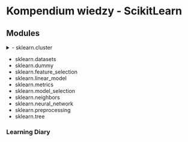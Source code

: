 # Kompendium wiedzy - ScikitLearn

## Modules
<details>
  <summary>- sklearn.cluster</summary>
  
  ### Heading

</details>

- sklearn.datasets
- sklearn.dummy
- sklearn.feature_selection
- sklearn.linear_model
- sklearn.metrics
- sklearn.model_selection
- sklearn.neighbors
- sklearn.neural_network
- sklearn.preprocessing
- sklearn.tree

### Learning Diary


